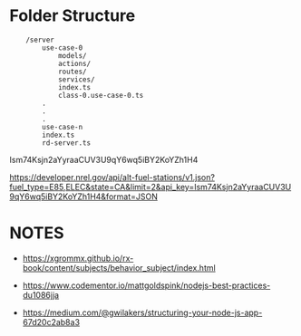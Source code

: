 

# Folder Structure
```
    /server
        use-case-0
            models/
            actions/
            routes/
            services/
            index.ts
            class-0.use-case-0.ts
        .
        .
        .
        use-case-n
        index.ts
        rd-server.ts
```


Ism74Ksjn2aYyraaCUV3U9qY6wq5iBY2KoYZh1H4

https://developer.nrel.gov/api/alt-fuel-stations/v1.json?fuel_type=E85,ELEC&state=CA&limit=2&api_key=Ism74Ksjn2aYyraaCUV3U9qY6wq5iBY2KoYZh1H4&format=JSON

# NOTES

- https://xgrommx.github.io/rx-book/content/subjects/behavior_subject/index.html

- https://www.codementor.io/mattgoldspink/nodejs-best-practices-du1086jja

- https://medium.com/@gwilakers/structuring-your-node-js-app-67d20c2ab8a3